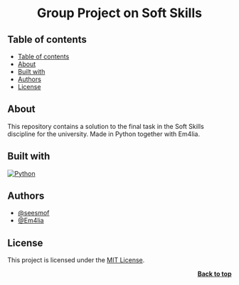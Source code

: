 <a name="readme-top"></a>

<div align="center">
<h1 align="center">Group Project on Soft Skills</h1>
</div>

## Table of contents

- [Table of contents](#table-of-contents)
- [About](#about)
- [Built with](#built-with)
- [Authors](#authors)
- [License](#license)

## About

This repository contains a solution to the final task in the Soft Skills discipline for the university. Made in Python together with Em4lia.

## Built with

[![Python](https://img.shields.io/badge/Python-FFD43B?style=for-the-badge&logo=python&logoColor=blue)](https://github.com/seesmof?tab=repositories&q=&type=&language=python&sort=)

## Authors

- [@seesmof](https://github.com/seesmof/)
- [@Em4lia](https://github.com/Em4lia/)

## License

This project is licensed under the [MIT License](./LICENSE).

<p align="right"><a href="#readme-top"><strong>Back to top</strong></a></p>
